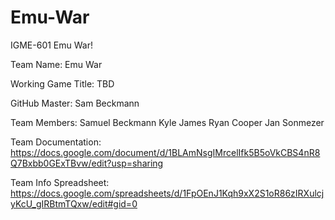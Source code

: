 # Emu-War
IGME-601 Emu War!

Team Name: Emu War

Working Game Title: TBD

GitHub Master: Sam Beckmann

Team Members:
Samuel Beckmann
Kyle James
Ryan Cooper
Jan Sonmezer

Team Documentation: https://docs.google.com/document/d/1BLAmNsgIMrcelIfk5B5oVkCBS4nR8Q7Bxbb0GExTBvw/edit?usp=sharing

Team Info Spreadsheet: https://docs.google.com/spreadsheets/d/1FpOEnJ1Kqh9xX2S1oR86zIRXulcjyKcU_gIRBtmTQxw/edit#gid=0
